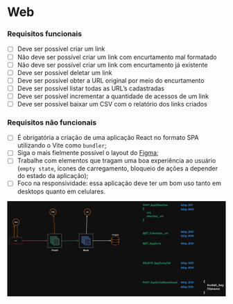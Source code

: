 # Web

### Requisitos funcionais
- [ ]  Deve ser possível criar um link
  - [ ]  Não deve ser possível criar um link com encurtamento mal formatado
  - [ ]  Não deve ser possível criar um link com encurtamento já existente
- [ ]  Deve ser possível deletar um link
- [ ]  Deve ser possível obter a URL original por meio do encurtamento
- [ ]  Deve ser possível listar todas as URL’s cadastradas
- [ ]  Deve ser possível incrementar a quantidade de acessos de um link
- [ ]  Deve ser possível baixar um CSV com o relatório dos links criados

### Requisitos não funcionais

- [ ]  É obrigatória a criação de uma aplicação React no formato SPA utilizando o Vite como `bundler`;
- [ ]  Siga o mais fielmente possível o layout do [Figma]([https://](https://www.figma.com/design/M4HhQtivjhSVnnPrPUfnio/Encurtador-de-Links--Community-?node-id=3-376&p=f&t=Spjrr4yrDb5f8pgK-0));
- [ ]  Trabalhe com elementos que tragam uma boa experiência ao usuário (`empty state`, ícones de carregamento, bloqueio de ações a depender do estado da aplicação);
- [ ]  Foco na responsividade: essa aplicação deve ter um bom uso tanto em desktops quanto em celulares.

![System design](docs/image.png)